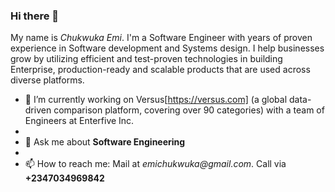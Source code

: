 ### Hi there 👋


My name is _Chukwuka Emi_. I'm a Software Engineer with years of proven experience in Software development and Systems design. I help businesses grow by utilizing efficient and test-proven technologies in building Enterprise, production-ready and scalable products that are used across diverse platforms.


- 🔭 I’m currently working on Versus[https://versus.com] (a global data-driven comparison platform, covering over 90 categories) with a team of Engineers at Enterfive Inc.
- 
- 💬 Ask me about **Software Engineering**
- 
- 📫 How to reach me: Mail at _emichukwuka@gmail.com_. Call via **+2347034969842**


